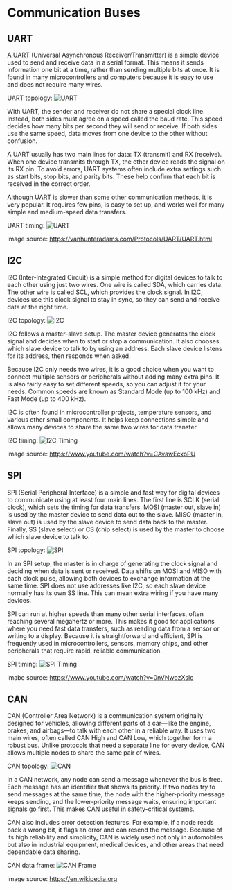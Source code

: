 # Communication Buses

## UART

A UART (Universal Asynchronous Receiver/Transmitter) is a simple device used to send and receive data in a serial format. This means it sends information one bit at a time, rather than sending multiple bits at once. It is found in many microcontrollers and computers because it is easy to use and does not require many wires.


UART topology:
![UART](../images/uart.png)

With UART, the sender and receiver do not share a special clock line. Instead, both sides must agree on a speed called the baud rate. This speed decides how many bits per second they will send or receive. If both sides use the same speed, data moves from one device to the other without confusion.

A UART usually has two main lines for data: TX (transmit) and RX (receive). When one device transmits through TX, the other device reads the signal on its RX pin. To avoid errors, UART systems often include extra settings such as start bits, stop bits, and parity bits. These help confirm that each bit is received in the correct order.

Although UART is slower than some other communication methods, it is very popular. It requires few pins, is easy to set up, and works well for many simple and medium-speed data transfers.

UART timing:
![UART](../images/uart_timing.png)

image source: https://vanhunteradams.com/Protocols/UART/UART.html

## I2C

I2C (Inter-Integrated Circuit) is a simple method for digital devices to talk to each other using just two wires. One wire is called SDA, which carries data. The other wire is called SCL, which provides the clock signal. In I2C, devices use this clock signal to stay in sync, so they can send and receive data at the right time.

I2C topology:
![I2C](../images/i2c.png)

I2C follows a master-slave setup. The master device generates the clock signal and decides when to start or stop a communication. It also chooses which slave device to talk to by using an address. Each slave device listens for its address, then responds when asked.

Because I2C only needs two wires, it is a good choice when you want to connect multiple sensors or peripherals without adding many extra pins. It is also fairly easy to set different speeds, so you can adjust it for your needs. Common speeds are known as Standard Mode (up to 100 kHz) and Fast Mode (up to 400 kHz).

I2C is often found in microcontroller projects, temperature sensors, and various other small components. It helps keep connections simple and allows many devices to share the same two wires for data transfer.

I2C timing:
![I2C Timing](../images/i2c_timing.png)

image source: https://www.youtube.com/watch?v=CAvawEcxoPU

## SPI

SPI (Serial Peripheral Interface) is a simple and fast way for digital devices to communicate using at least four main lines. The first line is SCLK (serial clock), which sets the timing for data transfers. MOSI (master out, slave in) is used by the master device to send data out to the slave. MISO (master in, slave out) is used by the slave device to send data back to the master. Finally, SS (slave select) or CS (chip select) is used by the master to choose which slave device to talk to.

SPI topology:
![SPI](../images/spi.png)

In an SPI setup, the master is in charge of generating the clock signal and deciding when data is sent or received. Data shifts on MOSI and MISO with each clock pulse, allowing both devices to exchange information at the same time. SPI does not use addresses like I2C, so each slave device normally has its own SS line. This can mean extra wiring if you have many devices.

SPI can run at higher speeds than many other serial interfaces, often reaching several megahertz or more. This makes it good for applications where you need fast data transfers, such as reading data from a sensor or writing to a display. Because it is straightforward and efficient, SPI is frequently used in microcontrollers, sensors, memory chips, and other peripherals that require rapid, reliable communication.

SPI timing:
![SPI Timing](../images/spi_timing.png)

imabe source: https://www.youtube.com/watch?v=0nVNwozXsIc 

## CAN

CAN (Controller Area Network) is a communication system originally designed for vehicles, allowing different parts of a car—like the engine, brakes, and airbags—to talk with each other in a reliable way. It uses two main wires, often called CAN High and CAN Low, which together form a robust bus. Unlike protocols that need a separate line for every device, CAN allows multiple nodes to share the same pair of wires.

CAN topology:
![CAN](../images/can.png)

In a CAN network, any node can send a message whenever the bus is free. Each message has an identifier that shows its priority. If two nodes try to send messages at the same time, the node with the higher-priority message keeps sending, and the lower-priority message waits, ensuring important signals go first. This makes CAN useful in safety-critical systems.

CAN also includes error detection features. For example, if a node reads back a wrong bit, it flags an error and can resend the message. Because of its high reliability and simplicity, CAN is widely used not only in automobiles but also in industrial equipment, medical devices, and other areas that need dependable data sharing.

CAN data frame:
![CAN Frame](../images/can_frame.png)

image source: https://en.wikipedia.org
